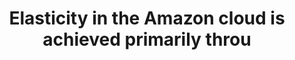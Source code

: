 ---
layout: answer
title: "Elasticity in the Amazon cloud is achieved primarily throu"
blurb: "<p>This question maps directly to an AWS exam objective <q>Recognize that elasticity is achieved through Auto Scaling</q></p>

<p>You can learn more about"
quid: 124
---
